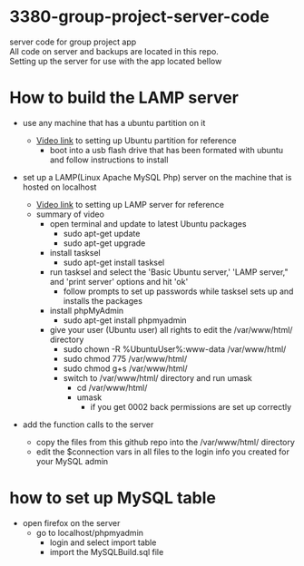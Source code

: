# 3380-group-project-server-code
server code for group project app <br>
All code on server and backups are located in this repo.<br>
Setting up the server for use with the app located bellow


# How to build the LAMP server

* use any machine that has a ubuntu partition on it<br>
  * [Video link](https://www.youtube.com/watch?v=i_4Kh5kE3xA) to setting up Ubuntu partition for reference<br>
    * boot into a usb flash drive that has been formated with ubuntu and follow instructions to install<br>

* set up a LAMP(Linux Apache MySQL Php) server on the machine that is hosted on localhost<br>
  * [Video link](https://www.youtube.com/watch?v=K3k_q2hRaLU&list=WL&index=48) to setting up LAMP server for reference<br>
  * summary of video<br>
    * open terminal and update to latest Ubuntu packages<br>
      * sudo apt-get update<br>
      * sudo apt-get upgrade<br>
    * install tasksel<br>
      * sudo apt-get install tasksel<br>
    * run tasksel and select the 'Basic Ubuntu server,' 'LAMP server," and 'print server' options and hit 'ok'<br>
      * follow prompts to set up passwords while tasksel sets up and installs the packages <br>
    * install phpMyAdmin<br> 
      * sudo apt-get install phpmyadmin<br>
    * give your user (Ubuntu user) all rights to edit the /var/www/html/ directory<br>
      * sudo chown -R %UbuntuUser%:www-data /var/www/html/<br>
      * sudo chmod 775 /var/www/html/<br>
      * sudo chmod g+s /var/www/html/<br>
      * switch to /var/www/html/ directory and run umask<br>
        * cd /var/www/html/<br>
        * umask<br>
          * if you get 0002 back permissions are set up correctly<br>
 * add the function calls to the server
   * copy the files from this github repo into the /var/www/html/ directory
   * edit the $connection vars in all files to the login info you created for your MySQL admin
# how to set up MySQL table 
* open firefox on the server
  * go to localhost/phpmyadmin
    * login and select import table
    * import the MySQLBuild.sql file
